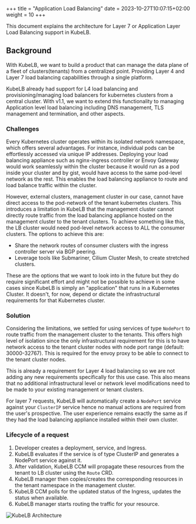 +++
title = "Application Load Balancing"
date = 2023-10-27T10:07:15+02:00
weight = 10
+++

This document explains the architecture for Layer 7 or Application Layer Load Balancing support in KubeLB.

## Background

With KubeLB, we want to build a product that can manage the data plane of a fleet of clusters(tenants) from a centralized point. Providing Layer 4 and Layer 7 load balancing capabilities through a single platform.

KubeLB already had support for L4 load balancing and provisioning/managing load balancers for kubernetes clusters from a central cluster. With v1.1, we want to extend this functionality to managing Application level load balancing including DNS management, TLS management and termination, and other aspects.

### Challenges

Every Kubernetes cluster operates within its isolated network namespace, which offers several advantages. For instance, individual pods can be effortlessly accessed via unique IP addresses. Deploying your load balancing appliance such as nginx-ingress controller or Envoy Gateway would work seamlessly within the cluster because it would run as a pod inside your cluster and by gist, would have access to the same pod-level network as the rest. This enables the load balancing appliance to route and load balance traffic within the cluster.

However, external clusters, management cluster in our case, cannot have direct access to the pod-network of the tenant kubernetes clusters. This introduces a limitation in KubeLB that the management cluster cannot directly route traffic from the load balancing appliance hosted on the management cluster to the tenant clusters. To achieve something like this, the LB cluster would need pod-level network access to ALL the consumer clusters. The options to achieve this are:

- Share the network routes of consumer clusters with the ingress controller server via BGP peering.
- Leverage tools like Submariner, Cilium Cluster Mesh, to create stretched clusters.

These are the options that we want to look into in the future but they do require significant effort and might not be possible to achieve in some cases since KubeLB is simply an "application" that runs in a Kubernetes Cluster. It doesn't, for now, depend or dictate the infrastructural requirements for that Kubernetes cluster.

### Solution

Considering the limitations, we settled for using services of type `NodePort` to route traffic from the management cluster to the tenants. This offers high level of isolation since the only infrastructural requirement for this is to have network access to the tenant cluster nodes with node port range (default: 30000-32767). This is required for the envoy proxy to be able to connect to the tenant cluster nodes.

This is already a requirement for Layer 4 load balancing so we are not adding any new requirements specifically for this use case. This also means that no additional infrastructural level or network level modifications need to be made to your existing management or tenant clusters.

For layer 7 requests, KubeLB will automatically create a `NodePort` service against your `ClusterIP` service hence no manual actions are required from the user's prospective. The user experience remains exactly the same as if they had the load balancing appliance installed within their own cluster.

### Lifecycle of a request

1. Developer creates a deployment, service, and Ingress.
2. KubeLB evaluates if the service is of type ClusterIP and generates a NodePort service against it.
3. After validation, KubeLB CCM will propagate these resources from the tenant to LB cluster using the `Route` CRD.
4. KubeLB manager then copies/creates the corresponding resources in the tenant namespace in the management cluster.
5. KubeLB CCM polls for the updated status of the Ingress, updates the status when available.
6. KubeLB manager starts routing the traffic for your resource.

![KubeLB Architecture](/img/kubelb/v1.1/layer7-architecture.png?classes=shadow,border "KubeLB Architecture")
